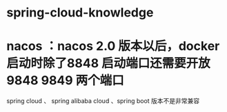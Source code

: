 # spring-cloud-knowledge

# nacos ：nacos 2.0 版本以后，docker 启动时除了8848 启动端口还需要开放 9848 9849 两个端口
  spring cloud 、 spring alibaba cloud 、spring boot 版本不是非常兼容